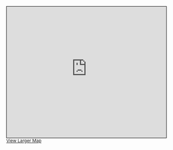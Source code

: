 <iframe width="425" height="350" frameborder="0" scrolling="no" marginheight="0" marginwidth="0" src="https://www.openstreetmap.org/export/embed.html?bbox=12.579345703125002%2C44.21789561913387%2C19.643554687500004%2C46.75515431446624&amp;layer=mapnik" style="border: 1px solid black"></iframe><br/><small><a href="https://www.openstreetmap.org/#map=8/45.501/16.111">View Larger Map</a></small>
